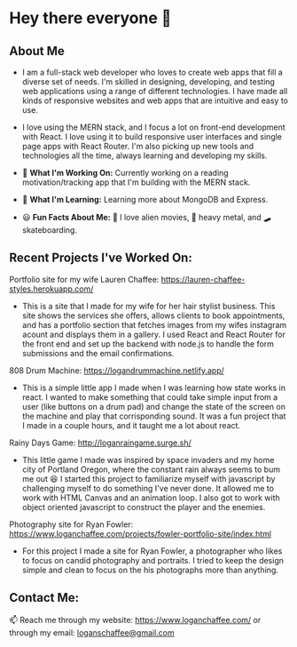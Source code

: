 # Hey there everyone 👋

## About Me
-  I am a full-stack web developer who loves to create web apps that fill a diverse set of needs. I'm skilled in designing, developing, and testing web applications using a range of different technologies. I have made all kinds of responsive websites and web apps that are intuitive and easy to use.

-  I love using the MERN stack, and I focus a lot on front-end development with React. I love using it to build responsive user interfaces and single page apps with React Router. I'm also picking up new tools and technologies all the time, always learning and developing my skills.

- :wrench: **What I'm Working On:** Currently working on a reading motivation/tracking app that I'm building with the MERN stack.  
- :seedling: **What I'm Learning:** Learning more about MongoDB and Express.  
- :smiley: **Fun Facts About Me:** :space_invader: I love alien movies, :metal: heavy metal, and 🛹 skateboarding.  

## Recent Projects I've Worked On:

Portfolio site for my wife Lauren Chaffee: https://lauren-chaffee-styles.herokuapp.com/
- This is a site that I made for my wife for her hair stylist business. This site shows the services she offers, allows clients to book appointments, and has a portfolio section that fetches images from my wifes instagram acount and displays them in a gallery. I used React and React Router for the front end and set up the backend with node.js to handle the form submissions and the email confirmations.

808 Drum Machine: https://logandrummachine.netlify.app/
- This is a simple little app I made when I was learning how state works in react. I wanted to make something that could take simple input from a user (like buttons on a drum pad) and change the state of the screen on the machine and play that corrisponding sound. It was a fun project that I made in a couple hours, and it taught me a lot about react.

Rainy Days Game: http://loganraingame.surge.sh/ 
-  This little game I made was inspired by space invaders and my home city of Portland Oregon, where the constant rain always seems to bum me out 😆 I started this project to familiarize myself with javascript by challenging myself to do something I've never done. It allowed me to work with HTML Canvas and an animation loop. I also got to work with object oriented javascript to construct the player and the enemies.

Photography site for Ryan Fowler: https://www.loganchaffee.com/projects/fowler-portfolio-site/index.html
- For this project I made a site for Ryan Fowler, a photographer who likes to focus on candid photography and portraits. I tried to keep the design simple and clean to focus on the his photographs more than anything.

## Contact Me:
📫  Reach me through my website: https://www.loganchaffee.com/ or through my email: loganschaffee@gmail.com
